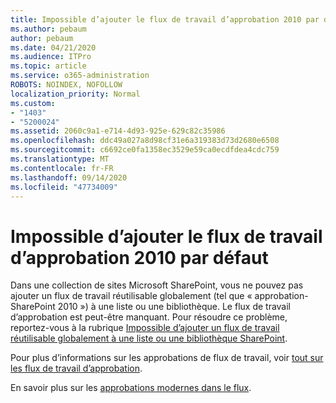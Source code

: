 ```yaml
---
title: Impossible d’ajouter le flux de travail d’approbation 2010 par défaut
ms.author: pebaum
author: pebaum
ms.date: 04/21/2020
ms.audience: ITPro
ms.topic: article
ms.service: o365-administration
ROBOTS: NOINDEX, NOFOLLOW
localization_priority: Normal
ms.custom:
- "1403"
- "5200024"
ms.assetid: 2060c9a1-e714-4d93-925e-629c82c35986
ms.openlocfilehash: ddc49a027a8d98cf31e6a319383d73d2680e6508
ms.sourcegitcommit: c6692ce0fa1358ec3529e59ca0ecdfdea4cdc759
ms.translationtype: MT
ms.contentlocale: fr-FR
ms.lasthandoff: 09/14/2020
ms.locfileid: "47734009"
---
```

# <a name="cant-add-default-2010-approval-workflow"></a>Impossible d’ajouter le flux de travail d’approbation 2010 par défaut

Dans une collection de sites Microsoft SharePoint, vous ne pouvez pas ajouter un flux de travail réutilisable globalement (tel que « approbation-SharePoint 2010 ») à une liste ou une bibliothèque. Le flux de travail d’approbation est peut-être manquant. Pour résoudre ce problème, reportez-vous à la rubrique [Impossible d’ajouter un flux de travail réutilisable globalement à une liste ou une bibliothèque SharePoint](https://support.microsoft.com/help/4467263/sharepoint-designer-2013-shows-empty-wfpub-library).

Pour plus d’informations sur les approbations de flux de travail, voir [tout sur les flux de travail d’approbation](https://support.office.com/article/All-about-Approval-workflows-078C5A89-821F-44A9-9530-40BB34F9F742). 
 
En savoir plus sur les [approbations modernes dans le flux](https://flow.microsoft.com/blog/introducing-modern-approvals). 
  